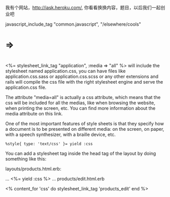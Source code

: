 我有个网站，http://iask.heroku.com/, 你看看换换内容，题目，以后我们一起创业吧



javascript_include_tag "common.javascript", "/elsewhere/cools"
# => <script src="/assets/common.javascript?1284139606"></script>
#    <script src="/elsewhere/cools.js?1423139606"></script>


<%= stylesheet_link_tag    "application", :media => "all" %>
will include the stylesheet named application.css, you can have files like application.css.sass or application.css.scss or any other extensions and rails will compile the css file with the right stylesheet engine and serve the application.css file.

The attribute "media=all" is actually a css attribute, which means that the css will be included for all the medias, like when browsing the website, when printing the screen, etc. You can find more information about the media attribute on this link.


One of the most important features of style sheets is that they specify how a document is to be presented on different media: on the screen, on paper, with a speech synthesizer, with a braille device, etc.

    %style{ type: 'text/css' }= yield :css

You can add a stylesheet tag inside the head tag of the layout by doing something like this:

layouts/products.html.erb:

<head>
  ...
  <%= yield :css %>
  ...
</head>
products/edit.html.erb

  <% content_for 'css' do
    stylesheet_link_tag 'products_edit'
  end %>
